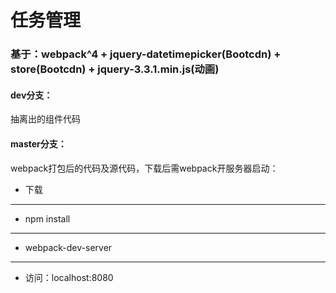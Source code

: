 # 任务管理
### 基于：webpack^4 + jquery-datetimepicker(Bootcdn) + store(Bootcdn) + jquery-3.3.1.min.js(动画)
#### dev分支：
抽离出的组件代码
#### master分支：
webpack打包后的代码及源代码，下载后需webpack开服务器启动：
* 下载
***
* npm install
***
* webpack-dev-server
***
* 访问：localhost:8080
